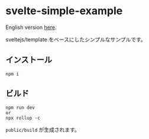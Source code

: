 # svelte-simple-example

English version [here](./README.md).

sveltejs/template をベースにしたシンプルなサンプルです。

## インストール

```
npm i
```

## ビルド

```
npm run dev
or
npx rollup -c
```

`public/build` が生成されます。
